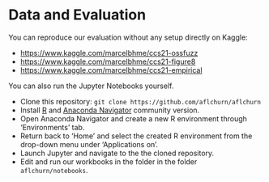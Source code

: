 # Data and Evaluation
You can reproduce our evaluation without any setup directly on Kaggle:
* https://www.kaggle.com/marcelbhme/ccs21-ossfuzz
* https://www.kaggle.com/marcelbhme/ccs21-figure8
* https://www.kaggle.com/marcelbhme/ccs21-empirical

You can also run the Jupyter Notebooks yourself.
* Clone this repository: `git clone https://github.com/aflchurn/aflchurn`
* Install [R](https://cran.r-project.org/bin/windows/base/) and [Anaconda Navigator](https://docs.anaconda.com/anaconda/install/) community version.
* Open Anaconda Navigator and create a new R environment through ‘Environments’ tab.
* Return back to ‘Home’ and select the created R environment from the drop-down menu under ‘Applications on’.
* Launch Jupyter and navigate to the the cloned repository. 
* Edit and run our workbooks in the folder in the folder `aflchurn/notebooks`.
